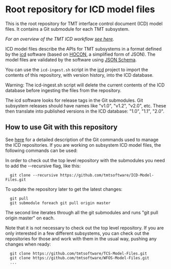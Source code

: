 Root repository for ICD model files
===================================

This is the root repository for TMT interface control document (ICD) model files. 
It contains a Git submodule for each TMT subsystem.

*For an overview of the TMT ICD workflow [see here](Workflow.md).*

ICD model files describe the APIs for TMT subsystems in a format defined by the [icd](https://github.com/tmtsoftware/icd)
software (based on [HOCON](https://github.com/typesafehub/config/blob/master/HOCON.md), a simplified form of JSON).
The model files are validated by the software using [JSON Schema](http://json-schema.org/).

You can use the `icd-ingest.sh` script in the [icd](https://github.com/tmtsoftware/icd) project to import the contents of
this repository, with version history, into the ICD database.

Warning: The icd-ingest.sh script will delete the current contents of the ICD database before
ingesting the files from the repository.

The icd software looks for release tags in the Git submodules.
Git subsystem releases should have names like "v1.0", "v1.2", "v2.0", etc.
These then translate into published versions in the ICD database: "1.0", "1.1", "2.0".

How to use Git with this repository
-----------------------------------

See [here](Git.md) for a detailed description of the Git commands used to manage the ICD repositories.
If you are working on subsystem ICD model files, the following commands can be used:

In order to check out the top level repository with the submodules you need to add the --recursive flag, like this:

```
  git clone --recursive https://github.com/tmtsoftware/ICD-Model-Files.git
```

To update the repository later to get the latest changes:
```
  git pull
  git submodule foreach git pull origin master
```

The second line iterates through all the git submodules and runs "git pull origin master" on each.

Note that it is not necessary to check out the top level repository. If you are only interested in a few
different subsystems, you can check out the repositories for those and work with them in the usual way,
pushing any changes when ready:

```
  git clone https://github.com/tmtsoftware/TCS-Model-Files.git
  git clone https://github.com/tmtsoftware/WFOS-Model-Files.git
  ...
```

